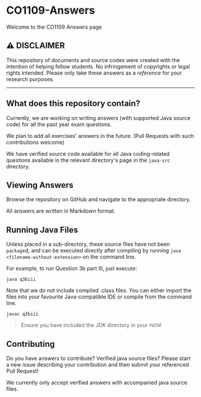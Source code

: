 # CO1109-Answers

Welcome to the CO1109 Answers page

## :warning: DISCLAIMER

This repository of documents and source codes were created with the intention of helping fellow students. No infringement of copyrights or legal rights intended. Please only take these answers as a *reference* for your research purposes.

***

## What does this repository contain?

Currently, we are working on writing answers (with supported Java source code) for all the past year exam questions.

We plan to add all exercises' answers in the future. (Pull Requests with such contributions welcome)

We have verified source code available for all Java coding-related questions available in the relevant directory's page in the `java-src` directory.

## Viewing Answers

Browse the repository on GitHub and navigate to the appropriate directory.

All answers are written in Markdown format.

## Running Java Files

Unless placed in a sub-directory, these source files have not been `package`d, and can be executed directly after compiling by running `java <filename-without-extension>` on the command line.

For example, to run Question 3b part III, just execute:
```
java q3biii
```

Note that we do not include compiled .class files. You can either import the files into your favourite Java-compatible IDE or compile from the command line.

```
javac q3biii
```
> Ensure you have included the JDK directory in your `PATH`!

## Contributing

Do you have answers to contribute? Verified java source files? Please start a new issue describing your contribution and then submit your referenced Pull Request!

We currently only accept verified answers with accompanied java source files.
